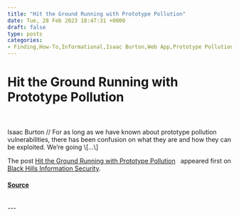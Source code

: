 ```yaml
---
title: "Hit the Ground Running with Prototype Pollution"
date: Tue, 28 Feb 2023 18:47:31 +0000
draft: false
type: posts
categories: 
- Finding,How-To,Informational,Isaac Burton,Web App,Prototype Pollution,Web API
---
```

# Hit the Ground Running with Prototype Pollution

<br/>

<br/>
Isaac Burton // For as long as we have known about prototype pollution vulnerabilities, there has been confusion on what they are and how they can be exploited. We’re going \[…\]

The post [Hit the Ground Running with Prototype Pollution](https://www.blackhillsinfosec.com/hit-the-ground-running-with-prototype-pollution/)   appeared first on [Black Hills Information Security](https://www.blackhillsinfosec.com).

#### [Source](https://www.blackhillsinfosec.com/hit-the-ground-running-with-prototype-pollution/)

<br/>
---
